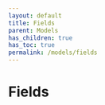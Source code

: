 ```yaml
---
layout: default
title: Fields
parent: Models
has_children: true
has_toc: true
permalink: /models/fields
---
```


# Fields